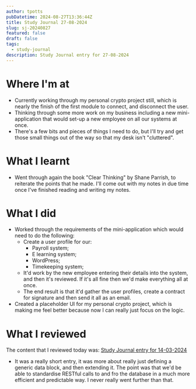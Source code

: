 ```yaml
---
author: tpotts
pubDatetime: 2024-08-27T13:36:44Z
title: Study Journal 27-08-2024
slug: sj-20240827
featured: false
draft: false
tags:
  - study-journal
description: Study Journal entry for 27-08-2024
---
```


# Where I'm at

- Currently working through my personal crypto project still, which is nearly the finish of the first module to connect, and disconnect the user.
- Thinking through some more work on my business including a new mini-application that would set-up a new employee on all our systems at once.
- There's a few bits and pieces of things I need to do, but I'll try and get those small things out of the way so that my desk isn't "cluttered".

# What I learnt

- Went through again the book "Clear Thinking" by Shane Parrish, to reiterate the points that he made. I'll come out with my notes in due time once I've finished reading and writing my notes.

# What I did

- Worked through the requirements of the mini-application which would need to do the following:
  - Create a user profile for our:
    - Payroll system;
    - E learning system;
    - WordPress;
    - Timekeeping system;
  - It'd work by the new employee entering their details into the system, and then it's reviewed. If it's all fine then we'd make everything all at once.
  - The end result is that it'd gather the user profiles, create a contract for signature and then send it all as an email.
- Created a placeholder UI for my personal crypto project, which is making me feel better because now I can really just focus on the logic.

# What I reviewed

The content that I reviewed today was: [Study Journal entry for 14-03-2024](./sj-20240314.md)

- It was a really short entry, it was more about really just defining a generic data block, and then extending it. The point was that we'd be able to standardise RESTful calls to and fro the database in a much more efficient and predictable way. I never really went further than that.
